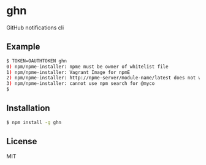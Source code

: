 
# ghn

  GitHub notifications cli

## Example

```bash
$ TOKEN=OAUTHTOKEN ghn
0) npm/npme-installer: npme must be owner of whitelist file
1) npm/npme-installer: Vagrant Image for npmE
2) npm/npme-installer: http://npme-server/module-name/latest does not work
3) npm/npme-installer: cannot use npm search for @myco
$
```

## Installation

```bash
$ npm install -g ghn
```

## License

  MIT

